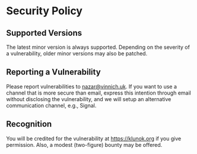 # Security Policy

## Supported Versions

The latest minor version is always supported.
Depending on the severity of a vulnerability,
older minor versions may also be patched.

## Reporting a Vulnerability

Please report vulnerabilities to nazar@vinnich.uk.
If you want to use a channel that is more secure than email,
express this intention through email without disclosing the vulnerability,
and we will setup an alternative communication channel, e.g., Signal.

## Recognition

You will be credited for the vulnerability at https://klunok.org if you give permission.
Also, a modest (two-figure) bounty may be offered.
